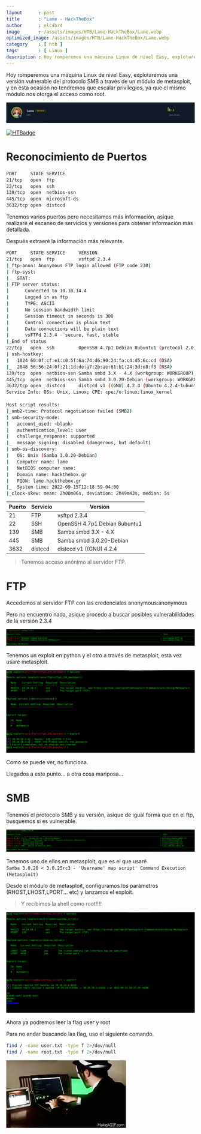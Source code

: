 ```yaml
---
layout      : post
title       : "Lame - HackTheBox"
author      : elc4br4
image       : /assets/images/HTB/Lame-HackTheBox/Lame.webp
optimized_image: /assets/images/HTB/Lame-HackTheBox/Lame.webp
category    : [ htb ]
tags        : [ Linux ]
description : Hoy romperemos una máquina Linux de nivel Easy, explotaremos una versión vulnerable del protocolo SMB a través de un módulo de metasploit, y en esta ocasión no tendremos que escalar privilegios, ya que el mismo módulo nos otorga el acceso como root.
---
```


Hoy romperemos una máquina Linux de nivel Easy, explotaremos una versión vulnerable del protocolo SMB a través de un módulo de metasploit, y en esta ocasión no tendremos que escalar privilegios, ya que el mismo módulo nos otorga el acceso como root.

![](/assets/images/HTB/Lame-HackTheBox/rating-lame.png)

[![HTBadge](https://www.hackthebox.eu/badge/image/533771)](https://www.hackthebox.com/home/users/profile/533771)

# Reconocimiento de Puertos

```bash
PORT     STATE SERVICE
21/tcp   open  ftp
22/tcp   open  ssh
139/tcp  open  netbios-ssn
445/tcp  open  microsoft-ds
3632/tcp open  distccd
```

Tenemos varios puertos pero necesitamos más información, asique realizaré el escaneo de servicios y versiones para obtener información más detallada.

Después extraeré la información más relevante.

```bash
PORT     STATE SERVICE     VERSION
21/tcp   open  ftp         vsftpd 2.3.4
|_ftp-anon: Anonymous FTP login allowed (FTP code 230)
| ftp-syst: 
|   STAT: 
| FTP server status:
|      Connected to 10.10.14.4
|      Logged in as ftp
|      TYPE: ASCII
|      No session bandwidth limit
|      Session timeout in seconds is 300
|      Control connection is plain text
|      Data connections will be plain text
|      vsFTPd 2.3.4 - secure, fast, stable
|_End of status
22/tcp   open  ssh         OpenSSH 4.7p1 Debian 8ubuntu1 (protocol 2.0)
| ssh-hostkey: 
|   1024 60:0f:cf:e1:c0:5f:6a:74:d6:90:24:fa:c4:d5:6c:cd (DSA)
|_  2048 56:56:24:0f:21:1d:de:a7:2b:ae:61:b1:24:3d:e8:f3 (RSA)
139/tcp  open  netbios-ssn Samba smbd 3.X - 4.X (workgroup: WORKGROUP)
445/tcp  open  netbios-ssn Samba smbd 3.0.20-Debian (workgroup: WORKGROUP)
3632/tcp open  distccd     distccd v1 ((GNU) 4.2.4 (Ubuntu 4.2.4-1ubuntu4))
Service Info: OSs: Unix, Linux; CPE: cpe:/o:linux:linux_kernel

Host script results:
|_smb2-time: Protocol negotiation failed (SMB2)
| smb-security-mode: 
|   account_used: <blank>
|   authentication_level: user
|   challenge_response: supported
|_  message_signing: disabled (dangerous, but default)
| smb-os-discovery: 
|   OS: Unix (Samba 3.0.20-Debian)
|   Computer name: lame
|   NetBIOS computer name: 
|   Domain name: hackthebox.gr
|   FQDN: lame.hackthebox.gr
|_  System time: 2022-09-15T12:18:59-04:00
|_clock-skew: mean: 2h00m06s, deviation: 2h49m43s, median: 5s
```

| Puerto | Servicio | Versión |
| ------ | -------- | ------- |
| 21     | FTP      | vsftpd 2.3.4 |
| 22     | SSH      | OpenSSH 4.7p1 Debian 8ubuntu1 |
| 139    | SMB      | Samba smbd 3.X - 4.X |
| 445    | SMB      | Samba smbd 3.0.20-Debian |
| 3632   | distccd  | distccd v1 ((GNU) 4.2.4 |


> Tenemos acceso anónimo al servidor FTP.


# FTP

Accedemos al servidor FTP con las credenciales anonymous:anonymous

Pero no encuentro nada, asique procedo a buscar posibles vulnerabilidades de la versión 2.3.4

![](/assets/images/HTB/Lame-HackTheBox/searchsploit.png)


Tenemos un exploit en python y el otro a través de metasploit, esta vez usaré metasploit.

![](/assets/images/HTB/Lame-HackTheBox/metasploit1.png)


Como se puede ver, no funciona.

Llegados a este punto... a otra cosa mariposa...

# SMB

Tenemos el protocolo SMB y su versión, asique de igual forma que en el ftp, busquemos si es vulnerable.

![](/assets/images/HTB/Lame-HackTheBox/searchsploit2.png)

Tenemos uno de ellos en metasploit, que es el que usaré <br>
`Samba 3.0.20 < 3.0.25rc3 - 'Username' map script' Command Execution (Metasploit) `

Desde el módulo de metasploit, configuramos los parámetros (RHOST,LHOST,LPORT... etc) y lanzamos el exploit.

> Y recibimos la shell como root!!!!

![](/assets/images/HTB/Lame-HackTheBox/metasploit2.png)

Ahora ya podremos leer la flag user y root

Para no andar buscando las flag, uso el siguiente comando.

```bash
find / -name user.txt -type f 2>/dev/null 
find / -name root.txt -type f 2>/dev/null
```

![](/assets/images/HTB/Lame-HackTheBox/hacker.gif)






